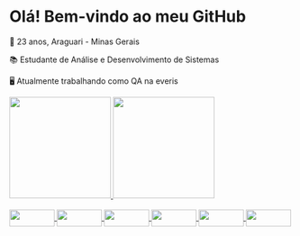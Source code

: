 # Olá! Bem-vindo ao meu GitHub

👩 23 anos, Araguari - Minas Gerais 

📚 Estudante de Análise e Desenvolvimento de Sistemas 

🖥️ Atualmente trabalhando como QA na everis
<div>
  <a href="github.com/leticiancalvess">
<img height="180em" src="https://github-readme-stats.vercel.app/api?username=leticiancalvess&show_icons=true&theme=radical">
<img height="180em" src="https://github-readme-stats.vercel.app/api/top-langs/?username=leticiancalvess&layout=compact&theme=radical">
</div>

<div style="display: inline_block"><br>
  <img align="center" height="30" width="80" src="https://img.shields.io/badge/HTML5-E34F26?style=for-the-badge&logo=html5&logoColor=white">
  <img align="center" height="30" width="80" src="https://img.shields.io/badge/CSS3-1572B6?style=for-the-badge&logo=css3&logoColor=white">
  <img align="center" height="30" width="80" src="https://img.shields.io/badge/JavaScript-F7DF1E?style=for-the-badge&logo=javascript&logoColor=black">
  <img align="center" height="30" width="80" src="https://img.shields.io/badge/React-20232A?style=for-the-badge&logo=react&logoColor=61DAFB">
  <img align="center" height="30" width="80" src="https://img.shields.io/badge/Vue.js-35495E?style=for-the-badge&logo=vue.js&logoColor=4FC08D">
  <img align="center" height="30" width="80" src="https://img.shields.io/badge/Bootstrap-563D7C?style=for-the-badge&logo=bootstrap&logoColor=white">
  
  </div>
